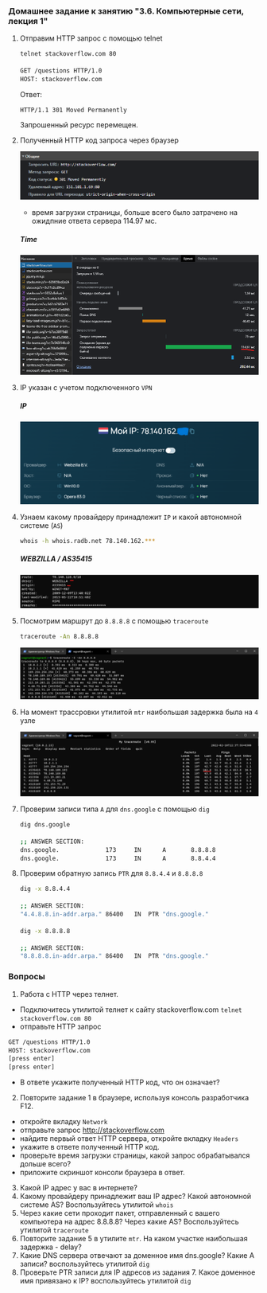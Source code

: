 ### Домашнее задание к занятию "3.6. Компьютерные сети, лекция 1"

1. Отправим HTTP запрос с помощью telnet
    
    ```bash
    telnet stackoverflow.com 80
    
    GET /questions HTTP/1.0
    HOST: stackoverflow.com
    ```
    Ответ: 
    ```
    HTTP/1.1 301 Moved Permanently 
    ``` 
    Запрошенный ресурс перемещен. 

2. Полученный HTTP код запроса через браузер 
        
    ![HTTP_301](img/moved_permanently.png)     

    * время загрузки страницы, больше всего было затрачено на ожидпние ответа сервера 114.97 мс.   
    
    ##### Time
    ![Time](img/time.png)

3. IP указан с учетом подключенного `VPN`

    ##### IP
    ![IP](img/my_ip.png)

4. Узнаем какому провайдеру принадлежит `IP` и какой автономной системе (`AS`) 

    ```bash
    whois -h whois.radb.net 78.140.162.***
    ```
    ##### WEBZILLA / AS35415
    ![AS](img/as.png)

5. Посмотрим маршрут до `8.8.8.8` с помощью `traceroute` 
    ```bash
    traceroute -An 8.8.8.8
    ```
    
    ![Trace](img/trace.png)

6. На момент трассровки утилитой `mtr` наибольшая задержка была на `4` узле  

    ![MTR](img/mtr_trace.png)

7. Проверим записи типа `A` для `dns.google` c помощью `dig`
    ```bash
    dig dns.google
    
    ;; ANSWER SECTION:
    dns.google.             173     IN      A       8.8.8.8
    dns.google.             173     IN      A       8.8.4.4

8. Проверим обратную запись `PTR` для `8.8.4.4` и `8.8.8.8`
    ```bash
    dig -x 8.8.4.4
    
    ;; ANSWER SECTION:
    "4.4.8.8.in-addr.arpa."	86400	IN	PTR	"dns.google."
    
    dig -x 8.8.8.8

    ;; ANSWER SECTION:
    "8.8.8.8.in-addr.arpa."	86400	IN	PTR	"dns.google."
    ```


### Вопросы

1. Работа c HTTP через телнет.
- Подключитесь утилитой телнет к сайту stackoverflow.com
`telnet stackoverflow.com 80`
- отправьте HTTP запрос
```bash
GET /questions HTTP/1.0
HOST: stackoverflow.com
[press enter]
[press enter]
```
- В ответе укажите полученный HTTP код, что он означает?
2. Повторите задание 1 в браузере, используя консоль разработчика F12.
- откройте вкладку `Network`
- отправьте запрос http://stackoverflow.com
- найдите первый ответ HTTP сервера, откройте вкладку `Headers`
- укажите в ответе полученный HTTP код.
- проверьте время загрузки страницы, какой запрос обрабатывался дольше всего?
- приложите скриншот консоли браузера в ответ.
3. Какой IP адрес у вас в интернете?
4. Какому провайдеру принадлежит ваш IP адрес? Какой автономной системе AS? Воспользуйтесь утилитой `whois`
5. Через какие сети проходит пакет, отправленный с вашего компьютера на адрес 8.8.8.8? Через какие AS? Воспользуйтесь утилитой `traceroute`
6. Повторите задание 5 в утилите `mtr`. На каком участке наибольшая задержка - delay?
7. Какие DNS сервера отвечают за доменное имя dns.google? Какие A записи? воспользуйтесь утилитой `dig`
8. Проверьте PTR записи для IP адресов из задания 7. Какое доменное имя привязано к IP? воспользуйтесь утилитой `dig`

